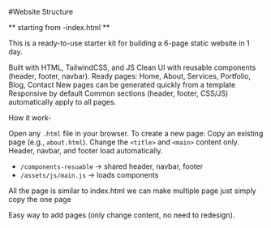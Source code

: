 #Website Structure

** starting from -index.html **

This is a ready-to-use starter kit for building a 6-page static website in 1 day.

Built with HTML, TailwindCSS, and JS
Clean UI with reusable components (header, footer, navbar).
Ready pages: Home, About, Services, Portfolio, Blog, Contact
New pages can be generated quickly from a template
Responsive by default
Common sections (header, footer, CSS/JS) automatically apply to all pages.

How it work-

Open any `.html` file in your browser.
To create a new page:
Copy an existing page (e.g., `about.html`).
Change the `<title>` and `<main>` content only.
Header, navbar, and footer load automatically.

- `/components-resuable` → shared header, navbar, footer
- `/assets/js/main.js` → loads components

All the page is similar to index.html we can make multiple page just simply copy the one page 

Easy way to add pages (only change content, no need to redesign).




